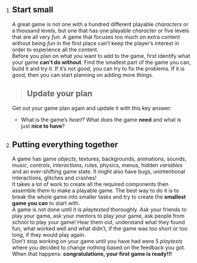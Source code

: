 1. ## Start small
    A great game is not one with a hundred different playable *characters* or a thousand levels, but one that has one playable *character* or five levels that are all very *fun*. A game that focuses too much on extra content without being *fun* in the first place can’t keep the player’s interest in order to experience all the content.  
    Before you plan on what you want to add to the game, first identify what your game **can’t do without**. Find the smallest part of the game you can, build it and try it. If it’s not good, you can try to fix the problems. If it is good, then you can start planning on adding more things.   
    > ## Update your plan
    Get out your game plan again and update it with this key answer:
    * What is the game’s *heart*? What does the game **need** and what is just **nice to have**?

2. ## Putting everything together  
    A game has game *objects*, textures, backgrounds, animations, sounds, music, *controls*, *interactions*, rules, physics, menus, hidden *variables* and an ever-shifting game state. It might also have bugs, unintentional interactions, glitches and crashes!  
    It takes a lot of work to create all the required components then assemble them to make a playable game. The best way to do it is to break the whole game into smaller tasks and try to create the **smallest game you can** to start with.  
    A game is not done until it is *playtested* thoroughly. Ask your friends to play your game, ask your mentors to play your game, ask people from school to play your game! Hear them out, understand what they found fun, what worked well and what didn’t, if the game was too short or too long, if they would play again.  
    Don’t stop working on your game until you have had were 5 *playtests* where you decided to change nothing based on the feedback you got.  
    When that happens: **congratulations, your first game is ready!!!**
